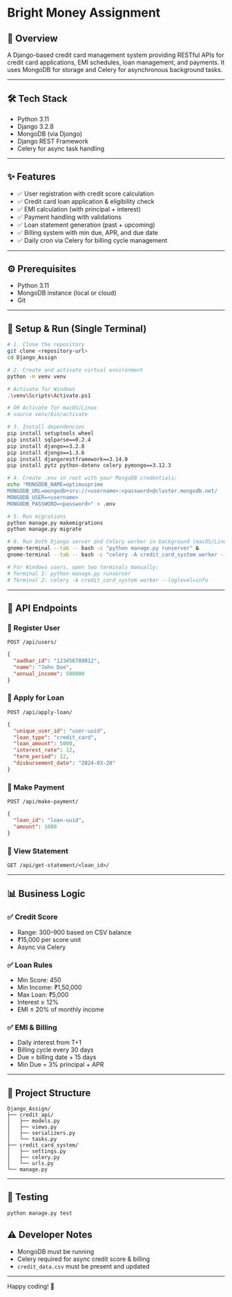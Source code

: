 # Bright Money Assignment 

## 📘 Overview

A Django-based credit card management system providing RESTful APIs for credit card applications, EMI schedules, loan management, and payments. It uses MongoDB for storage and Celery for asynchronous background tasks.

---

## 🛠️ Tech Stack

- Python 3.11  
- Django 3.2.8  
- MongoDB (via Djongo)  
- Django REST Framework  
- Celery for async task handling  

---

## ✨ Features

- ✅ User registration with credit score calculation  
- ✅ Credit card loan application & eligibility check  
- ✅ EMI calculation (with principal + interest)  
- ✅ Payment handling with validations  
- ✅ Loan statement generation (past + upcoming)  
- ✅ Billing system with min due, APR, and due date  
- ✅ Daily cron via Celery for billing cycle management  

---

## ⚙️ Prerequisites

- Python 3.11  
- MongoDB instance (local or cloud)  
- Git  

---

## 🚀 Setup & Run (Single Terminal)

`````bash
# 1. Clone the repository
git clone <repository-url>
cd Django_Assign

# 2. Create and activate virtual environment
python -m venv venv

# Activate for Windows
.\venv\Scripts\Activate.ps1

# OR Activate for macOS/Linux
# source venv/bin/activate

# 3. Install dependencies
pip install setuptools wheel
pip install sqlparse==0.2.4
pip install django==3.2.8
pip install djongo==1.3.6
pip install djangorestframework==3.14.0
pip install pytz python-dotenv celery pymongo==3.12.3

# 4. Create .env in root with your MongoDB credentials:
echo "MONGODB_NAME=optimusprime
MONGODB_URL=mongodb+srv://<username>:<password>@cluster.mongodb.net/
MONGODB_USER=<username>
MONGODB_PASSWORD=<password>" > .env

# 5. Run migrations
python manage.py makemigrations
python manage.py migrate

# 6. Run both Django server and Celery worker in background (macOS/Linux only):
gnome-terminal --tab -- bash -c "python manage.py runserver" &
gnome-terminal --tab -- bash -c "celery -A credit_card_system worker --loglevel=info" &

# For Windows users, open two terminals manually:
# Terminal 1: python manage.py runserver
# Terminal 2: celery -A credit_card_system worker --loglevel=info
`````

---

## 🔌 API Endpoints

### 🔹 Register User  
`POST /api/users/`
```json
{
  "aadhar_id": "123456789012",
  "name": "John Doe",
  "annual_income": 500000
}
```

### 🔹 Apply for Loan  
`POST /api/apply-loan/`
```json
{
  "unique_user_id": "user-uuid",
  "loan_type": "credit_card",
  "loan_amount": 5000,
  "interest_rate": 12,
  "term_period": 12,
  "disbursement_date": "2024-03-20"
}
```

### 🔹 Make Payment  
`POST /api/make-payment/`
```json
{
  "loan_id": "loan-uuid",
  "amount": 1000
}
```

### 🔹 View Statement  
`GET /api/get-statement/<loan_id>/`

---

## 📊 Business Logic

### ✅ Credit Score
- Range: 300–900 based on CSV balance
- ₹15,000 per score unit
- Async via Celery

### ✅ Loan Rules
- Min Score: 450
- Min Income: ₹1,50,000
- Max Loan: ₹5,000
- Interest ≥ 12%
- EMI ≤ 20% of monthly income

### ✅ EMI & Billing
- Daily interest from T+1
- Billing cycle every 30 days
- Due = billing date + 15 days
- Min Due = 3% principal + APR

---

## 🧾 Project Structure

```
Django_Assign/
├── credit_api/
│   ├── models.py
│   ├── views.py
│   ├── serializers.py
│   └── tasks.py
├── credit_card_system/
│   ├── settings.py
│   ├── celery.py
│   └── urls.py
└── manage.py
```

---

## 🧪 Testing

```bash
python manage.py test
```



## ⚠️ Developer Notes

- MongoDB must be running
- Celery required for async credit score & billing
- `credit_data.csv` must be present and updated

---


Happy coding! 🚀

